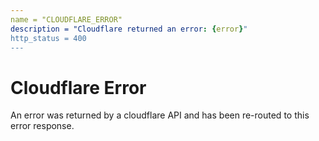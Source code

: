 ```yaml
---
name = "CLOUDFLARE_ERROR"
description = "Cloudflare returned an error: {error}"
http_status = 400
---
```


# Cloudflare Error

An error was returned by a cloudflare API and has been re-routed to this error response.
